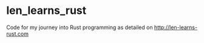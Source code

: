 # len_learns_rust
Code for my journey into Rust programming as detailed on http://len-learns-rust.com
